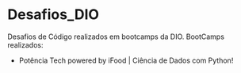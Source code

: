 # Desafios_DIO
 Desafios de Código realizados em bootcamps da DIO.
 BootCamps realizados: 
 - Potência Tech powered by iFood | Ciência de Dados com Python!
